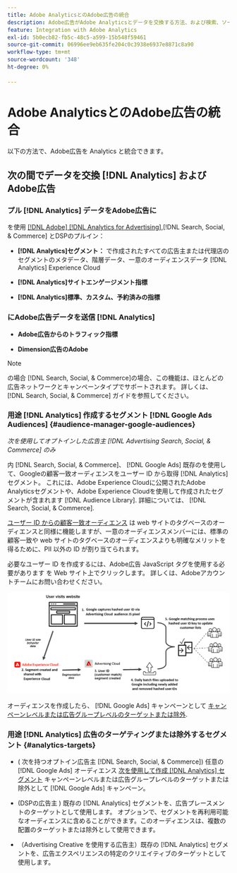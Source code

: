 ```yaml
---
title: Adobe AnalyticsとのAdobe広告の統合
description: Adobe広告がAdobe Analyticsとデータを交換する方法、および検索、ソーシャル、コマース内でのデータの使用方法について説明します。
feature: Integration with Adobe Analytics
exl-id: 5b0ecb82-fb5c-48c5-a599-15b548f59461
source-git-commit: 06996ee9eb635fe204c0c3938e6937e8871c8a90
workflow-type: tm+mt
source-wordcount: '348'
ht-degree: 0%

---
```


# Adobe AnalyticsとのAdobe広告の統合

以下の方法で、Adobe広告を Analytics と統合できます。

## 次の間でデータを交換 [!DNL Analytics] およびAdobe広告

### プル [!DNL Analytics] データをAdobe広告に

を使用 [[!DNL Adobe] [!DNL Analytics for Advertising]](/help/integrations/analytics/overview.md),[!DNL Search, Social, & Commerce] とDSPのプルイン：

* **[!DNL Analytics]セグメント：**  で作成されたすべての広告主または代理店のセグメントのメタデータ、階層データ、一意のオーディエンスデータ [!DNL Analytics] Experience Cloud

* **[!DNL Analytics]サイトエンゲージメント指標**

* **[!DNL Analytics]標準、カスタム、予約済みの指標**

### にAdobe広告データを送信 [!DNL Analytics]

* **Adobe広告からのトラフィック指標**

* **Dimension広告のAdobe**

>[!NOTE]
>
>の場合 [!DNL Search, Social, & Commerce]の場合、この機能は、ほとんどの広告ネットワークとキャンペーンタイプでサポートされます。 詳しくは、 [!DNL Search, Social, & Commerce] ガイドを参照してください。<!-- add link when that's published in ExL -->

### 用途 [!DNL Analytics] 作成するセグメント [!DNL Google Ads Audiences] {#audience-manager-google-audiences}

*次を使用してオプトインした広告主 [!DNL Advertising Search, Social, & Commerce] のみ*

<!-- Verify all -->

内 [!DNL Search, Social, & Commerce]、 [!DNL Google Ads] 既存のを使用して、Googleの顧客一致オーディエンスをユーザー ID から取得 [!DNL Analytics] セグメント。 これには、Adobe Experience Cloudに公開されたAdobe Analyticsセグメントや、Adobe Experience Cloudを使用して作成されたセグメントが含まれます [!DNL Audience Library]. 詳細については、 [!DNL Search, Social, & Commerce].

[ユーザー ID からの顧客一致オーディエンス](https://support.google.com/google-ads/answer/9199250) は web サイトのタグベースのオーディエンスと同様に機能しますが、一意のオーディエンスメンバーには、標準の顧客一致や web サイトのタグベースのオーディエンスよりも明確なメリットを得るために、PII 以外の ID が割り当てられます。

必要なユーザー ID を作成するには、Adobe広告 JavaScript タグを使用する必要があります <!-- with a user ID parameter -->を Web サイト上でクリックします。 詳しくは、Adobeアカウントチームにお問い合わせください。

![セグメント作成プロセス](/help/integrations/assets/ad_search_user_id_pic.png)

オーディエンスを作成したら、 [!DNL Google Ads] キャンペーンとして [キャンペーンレベルまたは広告グループレベルのターゲットまたは除外](#audience-manager-targets).

### 用途 [!DNL Analytics] 広告のターゲティングまたは除外するセグメント {#analytics-targets}

* ( 次を持つオプトイン広告主 [!DNL Search, Social, & Commerce]) 任意の [!DNL Google Ads] オーディエンス [次を使用して作成 [!DNL Analytics] セグメント](#audience-manager-google-audiences) キャンペーンレベルまたは広告グループレベルのターゲットまたは除外として [!DNL Google Ads] キャンペーン。

* (DSPの広告主 ) 既存の [!DNL Analytics] セグメントを、広告プレースメントのターゲットとして使用します。 オプションで、セグメントを再利用可能なオーディエンスに含めることができます。このオーディエンスは、複数の配置のターゲットまたは除外として使用できます。

* （Advertising Creative を使用する広告主）既存の [!DNL Analytics] セグメントを、広告エクスペリエンスの特定のクリエイティブのターゲットとして使用します。
